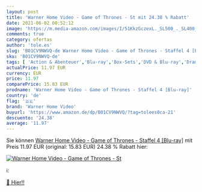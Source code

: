 ```yaml
---
layout: post
title: 'Warner Home Video - Game of Thrones - St mit 24.38 % Rabatt'
date: 2021-06-02 00:52:12
image: 'https://m.media-amazon.com/images/I/51KkzGczexL._SL500_._SL400_.jpg'
comments: true
category: ofertas
author: 'tole.es'
slug: 'B01CV9NWVQ-de Warner Home Video - Game of Thrones - Staffel 4 [Blu-ray]'
sku: 'B01CV9NWVQ-de'
tags: [ 'Action & Abenteuer','Blu-ray','Box-Sets','DVD & Blu-ray','Drama','Fantasy','Featured Categories','Serien & TV-Produktionen','warner home video', ]
actualPrice: 11.97 EUR
currency: EUR
price: 11.97
comparePrice: 15.83 EUR
prodname: 'Warner Home Video - Game of Thrones - Staffel 4 [Blu-ray]'
country: 'de'
flag: '🇩🇪'
brand: 'Warner Home Video'
buyurl: 'https://www.amazon.de/dp/B01CV9NWVQ/?tag=tolees0ca-21'
descuento: '24.38'
average: '11.97'
---
```


Sie können [Warner Home Video - Game of Thrones - Staffel 4 [Blu-ray]](https://www.amazon.de/dp/B01CV9NWVQ/?tag=tolees0ca-21) mit Preis 11.97 EUR (original: 15.83 EUR) 24.38 % Rabatt hier:

[![Warner Home Video - Game of Thrones - St](https://m.media-amazon.com/images/I/51KkzGczexL._SL500_._SL400_.jpg)](https://www.amazon.de/dp/B01CV9NWVQ/?tag=tolees0ca-21)

ℹ️:


[🛒 Hier!!](https://www.amazon.de/dp/B01CV9NWVQ/?tag=tolees0ca-21)
